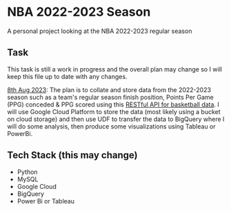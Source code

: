 # NBA 2022-2023 Season
A personal project looking at the NBA 2022-2023 regular season

## Task
This task is still a work in progress and the overall plan may change so I will keep this file up to date with any changes.

<ins>8th Aug 2023</ins>:
The plan is to collate and store data from the 2022-2023 season such as a team's regular season finish position, Points Per Game (PPG) conceded & PPG scored using this [RESTful API for basketball data](https://www.api-basketball.com/). I will use Google Cloud Platform to store the data (most likely using a bucket on cloud storage) and then use UDF to transfer the data to BigQuery where I will do some analysis, then produce some visualizations using Tableau or PowerBi.

## Tech Stack (this may change)
* Python
* MySQL
* Google Cloud
* BigQuery
* Power Bi or Tableau
